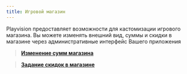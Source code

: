 ```yaml
---
title: Игровой магазин
---
```

Playvision предоставляет возможности для кастомизации игрового магазина. Вы можете изменять внешний вид,
суммы и скидки в магазине через административные интерфейс Вашего приложения

> [**Изменение сумм магазина**](shop.sums.html)

> [**Задание скидок в магазине**](shop.bonus.html)



